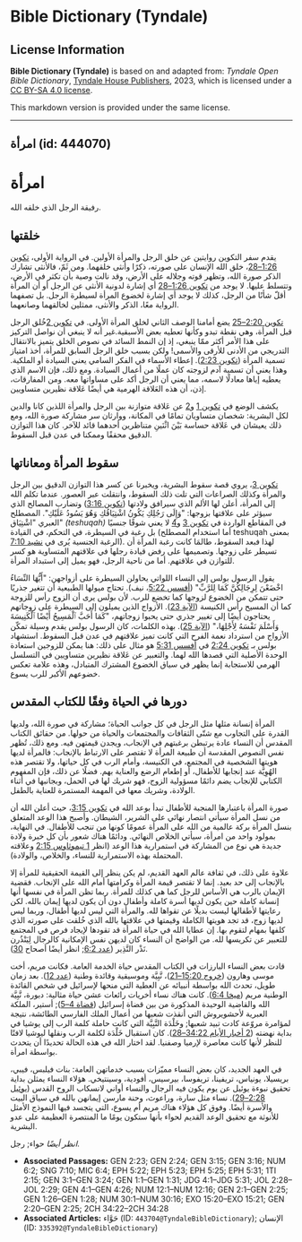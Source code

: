 # Bible Dictionary (Tyndale)

## License Information

**Bible Dictionary (Tyndale)** is based on and adapted from: _Tyndale Open Bible Dictionary_, [Tyndale House Publishers](https://tyndaleopenresources.com/), 2023, which is licensed under a [CC BY-SA 4.0 license](https://creativecommons.org/licenses/by-sa/4.0/legalcode.en).

This markdown version is provided under the same license.



--------------------------------

## امرأة (id: 444070)

امرأة
=====

رفيقة الرجل الذي خلقه الله.

خلقتها
------

يقدم سفر التكوين روايتين عن خلق الرجل والمرأة الأولين. في الرواية الأولى، [تكوين 1:26–28](https://ref.ly/Gen1:26-Gen1:28)، خلق الله الإنسان على صورته، ذكرًا وأنثى خلقهما. ومن ثَمّ، فالأنثى تشارك الذكر صورة الله، وتظهر قوته وجلاله على الأرض، وقد نالت وصية بأن تكثر في الأرض، وتتسلط عليها. لا يوجد من [تكوين 1:26–28](https://ref.ly/Gen1:26-Gen1:28) أي إشارة لدونية الأنثى عن الرجل أو أن المرأة أقلّ شأنًا من الرجل، كذلك لا يوجد أي إشارة لخضوع المرأة لسيطرة الرجل. بل تصفهما الرواية معًا، الذكر والأنثى، ممثلين لخالقهما وصانعهما.

[تكوين 2:20–25](https://ref.ly/Gen2:20-Gen2:25) يضع أمامنا الوصف الثاني لخلق المرأة الأولى. في [تكوين 2](https://ref.ly/Gen2:1-Gen2:25)خُلق الرجل قبل المرأة، وهي نقطة تبدو وكأنها تعطيه بعض الأسبقية.غير أنه لا ينبغي أن نواصل التركيز على هذا الأمر أكثر ممّا ينبغي، إذ إن النمط السائد في نصوص الخلق يتميز بالانتقال التدريجي من الأدنى للأرقى والأسمى! ولكن بسبب خلق الرجل السابق للمرأة، أخذ امتياز تسمية المرأة ([تكوين 2:23](https://ref.ly/Gen2:23)). إعطاء الأسماء في الفكر السامي يعني السيادة أو الملكية. وهذا يعني أن تسمية آدم لزوجته كان عملًا من أعمال السيادة. ومع ذلك، فإن الاسم الذي يعطيه إياها معادلًا لاسمه، مما يعني أن الرجل أكد على مساواتها معه. ومن المفارقات، إذن، أن هذه العَلاقة الهرمية هي أيضًا عَلاقة نظيرين متساويين.

يكشف الوضع في [تكوين 1](https://ref.ly/Gen1:1-Gen1:31) و[2](https://ref.ly/Gen2:1-Gen2:25) عن عَلاقة متوازنة بين الرجل والمرأة اللذين كانا والدين لكل البشرية: شخصان متساويان تمامًا في المكانة، ووارثان سر مشاركة صورة الله، ومع ذلك يعيشان في عَلاقة حساسة بَيْنَ اثْنَينِ متناظرين أحدهما قائد للآخر. كان هذا التوازن الدقيق محققًا وممكنا في عدن قبل السقوط.

سقوط المرأة ومعاناتها
---------------------

[تكوين 3](https://ref.ly/Gen3:1-Gen3:24)، يروي قصة سقوط البشرية، ويخبرنا عن كسر هذا التوازن الدقيق بين الرجل والمرأة وكذلك الصراعات التي تلت ذلك السقوط، وانتقلت عبر العصور. عندما تكلم الله إلى المرأة، أعلن لها الألم الذي سيرافق ولادتها ([تكوين 3:16](https://ref.ly/Gen3:16)) وتضارب المصالح الذي سيؤثر على علاقتها بزوجها: "وَإِلَى رَجُلِكِ يَكُونُ اشْتِيَاقُكِ وَهُوَ يَسُودُ عَلَيْكِ". المصطلح العبري "اشْتِيَاق" *(*teshuqah*)* في المقاطع الواردة في [تكوين 3](https://ref.ly/Gen3:1-Gen3:24) و[4](https://ref.ly/Gen4:1-Gen4:26) لا يعني شوقًا جنسيًا بل رغبة في السيطرة، في التحكم، في القيادة (أما استخدام المصطلح teshuqah بمعنى الرغبة الجنسية يُرى في [نشيد 7:10](https://ref.ly/Song7:10)). لهذا فبعد السقوط، طالمَا كانت رغبة المرأة أن تسيطر على زوجها. وتصميمها على رفض قيادة رجلها في علاقتهم المتساوية هو كسر للتوازن في علاقتهم. أما من ناحية الرجل، فهو يميل إلى استبداد المرأة.

يقول الرسول بولس إلى النساء اللواتي يحاولن السيطرة على أزواجهن: "أَيُّهَا النِّسَاءُ اخْضَعْنَ لِرِجَالِكُنَّ كَمَا لِلرَّبِّ" ([أفسس 5:22](https://ref.ly/Eph5:22)، نيف). تحتاج ميولها الطبيعية أن تتغير جذريًا حتى تتمكن من الخضوع لزوجها كما تخضع للرب. لأن بولس يرى أن الزوج رأس للزوجة كما أن المسيح رأس الكنيسة ([الآية 23](https://ref.ly/Eph5:23)). الأزواج الذين يميلون إلى السيطرة على زوجاتهم يحتاجون أيضًا إلى تغيير جذري حتى يحبوا زوجاتهم، "كَمَا أَحَبَّ ٱلْمَسِيحُ أَيْضًا ٱلْكَنِيسَةَ وَأَسْلَمَ نَفْسَهُ لِأَجْلِهَا،" ([الآية 25](https://ref.ly/Eph5:25)). بهذه الكلمات، كان الرسول بولس يقدم وسيلة تمكّن الأزواج من استرداد نعمة الفرح التي كانت تميز علاقتهم في عدن قبل السقوط. استشهاد بولس بـ [تكوين 2:24](https://ref.ly/Gen2:24) في [أفسس 5:31](https://ref.ly/Eph5:31) هو مثال على ذلك: هنا يمكن للزوجين استعادة الوحدة الأصلية التي قصدها الله لهما. والتعبير عن عَلاقة نظيرين متساويين في التسلسل الهرمي للاستجابة إنما يظهر في سياق الخضوع المشترك المتبادل، وهذه علامة تعكس خضوعهم الأكبر للرب يسوع.

دورها في الحياة وفقًا للكتاب المقدس
-----------------------------------

المرأة إنسانة مثلها مثل الرجل في كل جوانب الحياة؛ مشاركة في صورة الله، ولديها القدرة على التجاوب مع شتّى الثقافات والمجتمعات والحياة من حولها. من حقائق الكتاب المقدس أن النساء عادة يرتبطن برغبتهم في الإنجاب، ويجدن قيمتهن فيه. ومع ذلك، تُظهر نفس النصوص المقدسة أن طبيعة المرأة لا تقتصر على الارتباط بالإنجاب: فالمرأة لديها هويتها الشخصية في المجتمع، في الكنيسة، وأمام الرب في كل حياتها، ولا تقتصر هذه الهُوِيَّة عند إنجابها للأطفال، أو إطعام الرضع والعناية بهم. فضلًا عن ذلك، فإن المفهوم الكتابي للإنجاب يضم دائمًا مسؤولية الزوج، فهو شريك لها في الحمل، وبجانبها في أثناء الولادة، وشريك معها في المهمة المستمرة للعناية بالطفل.

صورة المرأة باعتبارها المنجبة للأطفال تبدأ بوعد الله في [تكوين 3:15](https://ref.ly/Gen3:15)، حيث أعلن الله أن من نسل المرأة سيأتي انتصار نهائي على الشرير، الشيطان. وأصبح هذا الوعد المتعلق بنسل المرأة بركة عالمية من الله على المرأة عمومًا كونها من تنجب للأطفال. في النهاية، بمولود واحد من امرأة، سيأتي الخلاص النهائي. ودائمًا هناك شعور بأن كل خبرة ولادة جديدة هي نوع من المشاركة في استمرارية هذا الوعد (انظر [1 تيموثاوس 2:15](https://ref.ly/1Tim2:15) وعلاقته المحتملة بهذه الاستمرارية للنساء، والخلاص، والولادة).

علاوة على ذلك، في ثقافة عالم العهد القديم، لم يكن ينظر إلى القيمة الحقيقية للمرأة إلا بالإنجاب إلى حد بعيد. إنما لا تقتصر قيمة المرأة وكرامتها أمام الله على الإنجاب. فقضية الإيمان بالرب هي الأساس للرجل كما هي كذلك للمرأة. ربما تظن المرأة في نفسها أنها إنسانة كاملة حين يكون لديها أسرة كاملة وأطفال دون أن يكون لديها إيمان بالله. لكن رعايتها لأطفالها ليست بديلًا عن تقواها لله. والمرأة التي ليس لديها أطفال، وربما ليس لديها زوج، قد تجد هويتها الكاملة وقيمتها في علاقتها بالله الذي خُلقت على صورته الذي كلفها بمهام لتقوم بها. إن عطايا الله في حياة المرأة قد تقودها لإيجاد فرص في المجتمع للتعبير عن تكريسها لله. من الواضح أن النساء كان لديهن نفس الإمكانية كالرجال لِيَنْذُرن نَذْر النَّذِير ([عدد 6:2](https://ref.ly/Num6:2); انظر أيضًا أصحاح [30](https://ref.ly/Num30:1-Num30:16)).

قادت بعض النساء البارزات في الكتاب المقدس حياة الخدمة العامة. فكانت مريم، أخت موسى وهارون ([خروج 15:20–21](https://ref.ly/Exod15:20-Exod15:21))، نَّبِيَّة وموسيقية وقائدة وطنية ([عدد 12](https://ref.ly/Num12:1-Num12:16)). بعد زمان طويل، تحدث الله بواسطة أنبيائه عن العطية التي منحها لإسرائيل في شخص القائدة الوطنية مريم ([ميخا 6:4](https://ref.ly/Mic6:4)). كانت هناك نساء أخريات رائعات عشن حياة مثالية: دبورة، نَّبِيَّة الله والقاضية الوحيدة المذكورة من بين قضاة إسرائيل ([قضاة 4–5](https://ref.ly/Judg4:1-Judg5:31)); أستير، الملكة العبرية لأحشويروش التي أنقذت شعبها من أعمال الملك الفارسي الطائشة، نتيجة لمؤامرة مروّعة كادت تبيد شعبها; وخَلْدَة النَّبِيَّة التي كانت حاملة كلمة الرب إلى يوشيا في بداية نهضته ([2 أخبار الأيام 34:22–28](https://ref.ly/2Chr34:22-2Chr34:28)). كان استقبال خَلْدَة لكلمة الرب ونقلها ليوشيا لافتًا للنظر لأنها كانت معاصرة لإرميا وصفنيا. لقد اختار الله في هذه الحالة تحديدًا أن يتحدث بواسطة امرأة.

في العهد الجديد، كان بعض النساء مميّزات بسبب خدماتهن العامة: بنات فيلبس، فيبي، بريسيلا، يونياس، تريفينا، تريفوسا، بيرسيس، أفودية، وسينتيخي. هؤلاء النساء يمثلن بداية تحقيق نبوءة يوئيل عن يوم يكون فيه الرجال والنساء أواني لانسكاب الروح القدس ([يوئيل 2:28–29](https://ref.ly/Joel2:28-Joel2:29)). نساء مثل سارة، وراعوث، وحنة مارسن إيمانهن بالله في سياق البيت والأسرة أيضًا. وفوق كل هؤلاء هناك مريم أم يسوع، التي يتجسد فيها النموذج الأمثل للأنوثة مع تحقيق الوعد القديم لحواء بأنها ستكون يومًا ما المنتصرة العظيمة على عدو البشرية.

*انظر أيضًا* حواء; رجل.

* **Associated Passages:** GEN 2:23; GEN 2:24; GEN 3:15; GEN 3:16; NUM 6:2; SNG 7:10; MIC 6:4; EPH 5:22; EPH 5:23; EPH 5:25; EPH 5:31; 1TI 2:15; GEN 3:1–GEN 3:24; GEN 1:1–GEN 1:31; JDG 4:1–JDG 5:31; JOL 2:28–JOL 2:29; GEN 4:1–GEN 4:26; NUM 12:1–NUM 12:16; GEN 2:1–GEN 2:25; GEN 1:26–GEN 1:28; NUM 30:1–NUM 30:16; EXO 15:20–EXO 15:21; GEN 2:20–GEN 2:25; 2CH 34:22–2CH 34:28
* **Associated Articles:** حَوَّاء (ID: `443704@TyndaleBibleDictionary`); الإنسان (ID: `335392@TyndaleBibleDictionary`)

